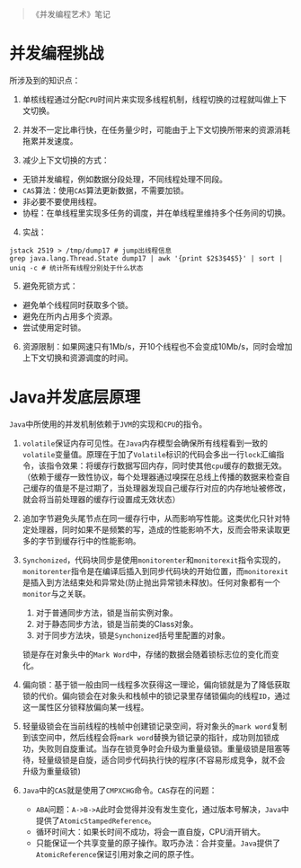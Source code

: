 > 《并发编程艺术》笔记

# 并发编程挑战

所涉及到的知识点：

1. 单核线程通过分配`CPU`时间片来实现多线程机制，线程切换的过程就叫做上下文切换。

2. 并发不一定比串行快，在任务量少时，可能由于上下文切换所带来的资源消耗拖累并发速度。

3. 减少上下文切换的方式：
  - 无锁并发编程，例如数据分段处理，不同线程处理不同段。
  - `CAS`算法：使用`CAS`算法更新数据，不需要加锁。
  - 非必要不要使用线程。
  - 协程：在单线程里实现多任务的调度，并在单线程里维持多个任务间的切换。

4. 实战：

  ```she
  jstack 2519 > /tmp/dump17 # jump出线程信息
  grep java.lang.Thread.State dump17 | awk '{print $2$3$4$5}' | sort | uniq -c # 统计所有线程分别处于什么状态
  ```

5. 避免死锁方式：

  - 避免单个线程同时获取多个锁。
  - 避免在所内占用多个资源。
  - 尝试使用定时锁。

6. 资源限制：如果网速只有1Mb/s，开10个线程也不会变成10Mb/s，同时会增加上下文切换和资源调度的时间。

# Java并发底层原理

`Java`中所使用的并发机制依赖于`JVM`的实现和`CPU`的指令。

1. `volatile`保证内存可见性。在`Java`内存模型会确保所有线程看到一致的`volatile`变量值。原理在于加了`Volatile`标识的代码会多出一行`lock`汇编指令，该指令效果：将缓存行数据写回内存，同时使其他`cpu`缓存的数据无效。（依赖于缓存一致性协议，每个处理器通过嗅探在总线上传播的数据来检查自己缓存的值是不是过期了，当处理器发现自己缓存行对应的内存地址被修改，就会将当前处理器的缓存行设置成无效状态）

2. 追加字节避免头尾节点在同一缓存行中，从而影响写性能。这类优化只针对特定处理器，同时如果不是频繁的写，造成的性能影响不大，反而会带来读取更多的字节到缓存行中的性能影响。

3. `Synchonized`，代码块同步是使用`monitorenter`和`monitorexit`指令实现的，`monitorenter`指令是在编译后插入到同步代码块的开始位置，而`monitorexit`是插入到方法结束处和异常处(防止抛出异常锁未释放)。任何对象都有一个`monitor`与之关联。

   1. 对于普通同步方法，锁是当前实例对象。
   2. 对于静态同步方法，锁是当前类的Class对象。
   3. 对于同步方法块，锁是`Synchonized`括号里配置的对象。

   锁是存在对象头中的`Mark Word`中，存储的数据会随着锁标志位的变化而变化。

4. 偏向锁：基于锁一般由同一线程多次获得这一理论，偏向锁就是为了降低获取锁的代价。偏向锁会在对象头和栈帧中的锁记录里存储锁偏向的线程`ID`，通过这一属性区分锁释放偏向某一线程。

5. 轻量级锁会在当前线程的栈帧中创建锁记录空间，将对象头的`mark word`复制到该空间中，然后线程会将`mark word`替换为锁记录的指针，成功则加锁成功，失败则自旋重试。当存在锁竞争时会升级为重量级锁。重量级锁是阻塞等待，轻量级锁是自旋，适合同步代码执行快的程序(不容易形成竞争，就不会升级为重量级锁)

6. `Java`中的`CAS`就是使用了`CMPXCHG`命令。`CAS`存在的问题：

   - `ABA`问题：`A->B->A`此时会觉得并没有发生变化，通过版本号解决，`Java`中提供了`AtomicStampedReference`。
   - 循环时间大：如果长时间不成功，将会一直自旋，CPU消开销大。
   - 只能保证一个共享变量的原子操作。取巧办法：合并变量。`Java`提供了`AtomicReference`保证引用对象之间的原子性。
